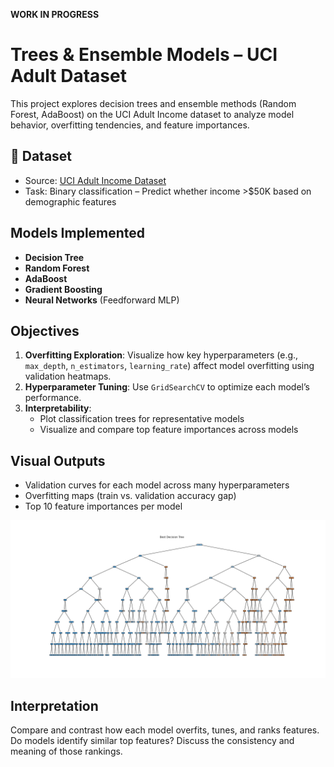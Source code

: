 **WORK IN PROGRESS**

# Trees & Ensemble Models – UCI Adult Dataset

This project explores decision trees and ensemble methods (Random Forest, AdaBoost) on the UCI Adult Income dataset to analyze model behavior, overfitting tendencies, and feature importances.

## 📁 Dataset
- Source: [UCI Adult Income Dataset](https://archive.ics.uci.edu/ml/datasets/adult)
- Task: Binary classification – Predict whether income >$50K based on demographic features

## Models Implemented
- **Decision Tree**
- **Random Forest**
- **AdaBoost**
- **Gradient Boosting**
- **Neural Networks** (Feedforward MLP)

## Objectives
1. **Overfitting Exploration**: Visualize how key hyperparameters (e.g., `max_depth`, `n_estimators`, `learning_rate`) affect model overfitting using validation heatmaps.
2. **Hyperparameter Tuning**: Use `GridSearchCV` to optimize each model’s performance.
3. **Interpretability**:
   - Plot classification trees for representative models
   - Visualize and compare top feature importances across models

## Visual Outputs
- Validation curves for each model across many hyperparameters
- Overfitting maps (train vs. validation accuracy gap)
- Top 10 feature importances per model

![Decision Tree Plot](media/02_decision_trees/balanced_decision_tree_viz.png)

## Interpretation
Compare and contrast how each model overfits, tunes, and ranks features.  
Do models identify similar top features? Discuss the consistency and meaning of those rankings.

